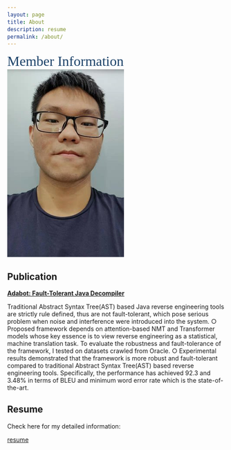 ```yaml
---
layout: page
title: About
description: resume
permalink: /about/
---
```


<style type="text/css"unselectable="on">
#em a:link,#em a:visited{font-family:Segoe UI Light;font-size:24pt;color:#1c4269;text-decoration:none;}
#em a:hover{color:#0000FF;text-decoration:underline;}
</style> 
<div id="em" unselectable="on"><a href="https://arxiv.org/pdf/1908.06748.pdf" unselectable="on">Member Information</a>  </div>

<img itemprop="image" class="img-rounded" src="https://raw.githubusercontent.com/unclebob7/geekit/gh-pages/assets/img/selfie.jpg" alt="Your Name">

## Publication

<a href="https://arxiv.org/pdf/1908.06748.pdf" style="font-weight: bold" color=#FF0000;>Adabot: Fault-Tolerant Java Decompiler</a>

Traditional Abstract Syntax Tree(AST) based Java reverse engineering tools are strictly rule defined, thus are not fault-tolerant, which pose serious problem when noise and interference were introduced into the system. ○ Proposed framework depends on attention-based NMT and Transformer models whose key essence is to view reverse engineering as a
statistical, machine translation task. To evaluate the robustness and fault-tolerance of the framework, I tested on datasets crawled from Oracle. ○ Experimental results demonstrated that the framework is more robust and fault-tolerant compared to traditional Abstract Syntax Tree(AST) based reverse engineering tools. Specifically, the performance has achieved 92.3 and 3.48% in terms of BLEU and minimum word error rate which is the state-of-the-art.

## Resume

Check here for my detailed information:

<a href="/resume.pdf" target="_blank">resume</a>
